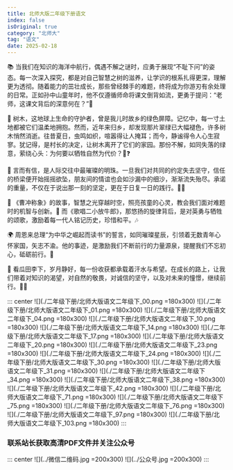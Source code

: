 ```yaml
---
title: 北师大版二年级下册语文
index: false
isOriginal: true
category: "北师大"
tag: "语文"
date: 2025-02-18
---
```

📚 当我们在知识的海洋中航行，偶遇不解之谜时，应勇于展现“不耻下问”的姿态。每一次深入探究，都是对自己智慧之树的滋养，让学识的根系扎得更深，理解更为透彻。随着能力的茁壮成长，那些曾经棘手的难题，终将成为你游刃有余处理的日常。正如孙中山童年时，他不仅遵循师命将课文倒背如流，更勇于提问：“老师，这课文背后的深意何在？”🌟

🌳 树木，这地球上生命的守护者，曾是我儿时故乡的绿色屏障。记忆中，每一寸土地都被它们温柔地拥抱。然而，近年来归乡，却发现那片翠绿已大幅褪色，许多树木悄然消逝。往昔夏日，虫鸣如织，喧嚣得让人掩耳；而今，静谧得令人心生寂寥。犹记得，是村长的决定，让树木离开了它们的家园。那份不解，如同失落的绿意，萦绕心头：为何要以牺牲自然为代价？🌳❓

🤝 言而有信，是人际交往中最璀璨的明珠。一旦我们对共同的约定失去坚守，信任的桥梁便开始摇摇欲坠，朋友间的情谊也会如沙漏中的细沙，渐渐流失殆尽。承诺的重量，不仅在于说出那一刻的坚定，更在于日复一日的践行。🤝⏰

🐘 《曹冲称象》的故事，智慧之光穿越时空，照亮孩童的心灵，教会我们面对难题时的机智与创新。🎵 而《歌唱二小放牛郎》，那悠扬的旋律背后，是对英勇与牺牲的颂歌，激励着每一代人铭记历史，珍惜和平。🎶

🌍 周恩来总理“为中华之崛起而读书”的誓言，如同璀璨星辰，引领着无数青年心怀家国，矢志不渝。他的事迹，是激励我们不断前行的力量源泉，提醒我们不忘初心，砥砺前行。🚀

🍉 看瓜田李下，岁月静好，每一份收获都承载着汗水与希望。在成长的路上，让我们带着对知识的渴望，对自然的敬畏，对诚信的坚守，以及对未来的憧憬，继续前行。🌱🌈


::: center
![](./二年级下册/北师大版语文二年级下_00.png =180x300)
![](./二年级下册/北师大版语文二年级下_01.png =180x300)
![](./二年级下册/北师大版语文二年级下_04.png =180x300)
![](./二年级下册/北师大版语文二年级下_10.png =180x300)
![](./二年级下册/北师大版语文二年级下_14.png =180x300)
![](./二年级下册/北师大版语文二年级下_17.png =180x300)
![](./二年级下册/北师大版语文二年级下_20.png =180x300)
![](./二年级下册/北师大版语文二年级下_23.png =180x300)
![](./二年级下册/北师大版语文二年级下_24.png =180x300)
![](./二年级下册/北师大版语文二年级下_30.png =180x300)
![](./二年级下册/北师大版语文二年级下_31.png =180x300)
![](./二年级下册/北师大版语文二年级下_34.png =180x300)
![](./二年级下册/北师大版语文二年级下_38.png =180x300)
![](./二年级下册/北师大版语文二年级下_42.png =180x300)
![](./二年级下册/北师大版语文二年级下_71.png =180x300)
![](./二年级下册/北师大版语文二年级下_75.png =180x300)
![](./二年级下册/北师大版语文二年级下_76.png =180x300)
![](./二年级下册/北师大版语文二年级下_97.png =180x300)
![](./二年级下册/北师大版语文二年级下_103.png =180x300)
:::

### 联系站长获取高清PDF文件并关注公众号
::: center
![](../微信二维码.jpg =200x300)
![](../公众号.jpg =200x300)
:::

